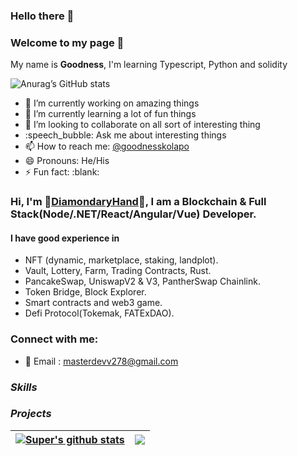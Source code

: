 ### Hello there :wave:
### Welcome to my page 🤗

My name is **Goodness**, I'm learning Typescript, Python and solidity

![Anurag’s GitHub stats](https://github-readme-stats.vercel.app/api?username=goodness5&show_icons=true&theme=radical)

- :telescope: I’m currently working on amazing things
- :seedling: I’m currently learning a lot of fun things
- :dancers: I’m looking to collaborate on all sort of interesting thing
- :speech_bubble: Ask me about interesting things
- :mailbox: How to reach me: [@goodnesskolapo](https://twitter.com/goodnesskolapo)
- :smile: Pronouns: He/His
- :zap: Fun fact:   :blank:

### Hi, I'm 🥇[DiamondaryHand](https://t.me/bin_0316/)🥇, I am a Blockchain & Full Stack(Node/.NET/React/Angular/Vue) Developer.

#### I have good experience in 
- NFT (dynamic, marketplace, staking, landplot).
- Vault, Lottery, Farm, Trading Contracts, Rust.
- PancakeSwap, UniswapV2 & V3, PantherSwap Chainlink.
- Token Bridge, Block Explorer.
- Smart contracts and web3 game.
- Defi Protocol(Tokemak, FATExDAO).

### Connect with me:

- 📧 Email : masterdevv278@gmail.com

### **_Skills_**


### **_Projects_**


| <a href="https://github.com/goodness5?tab=repositories"><img align="center" src="https://github-readme-stats.vercel.app/api?username=goodness5&show_icons=true&include_all_commits=true&theme=buefy&hide_border=true" alt="Super's github stats" /> </a> | <a href="https://github.com/goodness5?tab=repositories"><img align="center" src="https://github-readme-stats.vercel.app/api/top-langs/?username=goodness5&layout=compact&theme=buefy&hide_border=true" /> </a> |
| -------------------------------------------------------------------------------------------------------------------------------------------------------------------------------------------------------------------------------------------------------------- | -------------------------------------------------------------------------------------------------------------------------------------------------------------------------------------------------------------------- |



